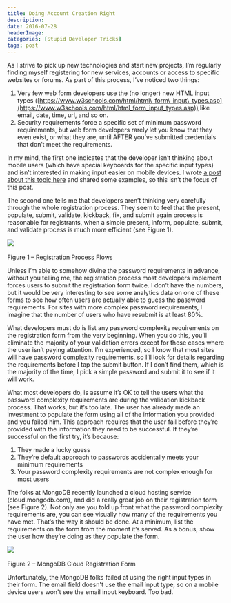 ```yaml
---
title: Doing Account Creation Right
description: 
date: 2016-07-28
headerImage: 
categories: [Stupid Developer Tricks]
tags: post
---
```


As I strive to pick up new technologies and start new projects, I’m regularly finding myself registering for new services, accounts or access to specific websites or forums. As part of this process, I’ve noticed two things:

1.  Very few web form developers use the (no longer) new HTML input types ([https://www.w3schools.com/html/html\_form\_input\_types.asp](https://www.w3schools.com/html/html_form_input_types.asp)) like email, date, time, url, and so on.
2.  Security requirements force a specific set of minimum password requirements, but web form developers rarely let you know that they even exist, or what they are, until AFTER you’ve submitted credentials that don’t meet the requirements.

In my mind, the first one indicates that the developer isn’t thinking about mobile users (which have special keyboards for the specific input types) and isn’t interested in making input easier on mobile devices. I wrote [a post about this topic here](index.php?option=com_content&view=article&id=427:email-input-on-the-web&catid=14:category-mobile-development&Itemid=138) and shared some examples, so this isn’t the focus of this post.

The second one tells me that developers aren’t thinking very carefully through the whole registration process. They seem to feel that the present, populate, submit, validate, kickback, fix, and submit again process is reasonable for registrants, when a simple present, inform, populate, submit, and validate process is much more efficient (see Figure 1).

![](/images/2016/Account-Creation-Form-Flows.png) 

Figure 1 – Registration Process Flows

Unless I’m able to somehow divine the password requirements in advance, without you telling me, the registration process most developers implement forces users to submit the registration form twice. I don’t have the numbers, but it would be very interesting to see some analytics data on one of these forms to see how often users are actually able to guess the password requirements. For sites with more complex password requirements, I imagine that the number of users who have resubmit is at least 80%.

What developers must do is list any password complexity requirements on the registration form from the very beginning. When you do this, you’ll eliminate the majority of your validation errors except for those cases where the user isn’t paying attention. I’m experienced, so I know that most sites will have password complexity requirements, so I’ll look for details regarding the requirements before I tap the submit button. If I don’t find them, which is the majority of the time, I pick a simple password and submit it to see if it will work.

What most developers do, is assume it’s OK to tell the users what the password complexity requirements are during the validation kickback process. That works, but it’s too late. The user has already made an investment to populate the form using all of the information you provided and you failed him. This approach requires that the user fail before they’re provided with the information they need to be successful. If they’re successful on the first try, it’s because:

1.  They made a lucky guess
2.  They’re default approach to passwords accidentally meets your minimum requirements
3.  Your password complexity requirements are not complex enough for most users

The folks at MongoDB recently launched a cloud hosting service (cloud.mongodb.com), and did a really great job on their registration form (see Figure 2). Not only are you told up front what the password complexity requirements are, you can see visually how many of the requirements you have met. That’s the way it should be done. At a minimum, list the requirements on the form from the moment it’s served. As a bonus, show the user how they’re doing as they populate the form.

![](/images/2016/account-creation-form.png) 

Figure 2 – MongoDB Cloud Registration Form

Unfortunately, the MongoDB folks failed at using the right input types in their form. The email field doesn't use the email input type, so on a mobile device users won't see the email input keyboard. Too bad.